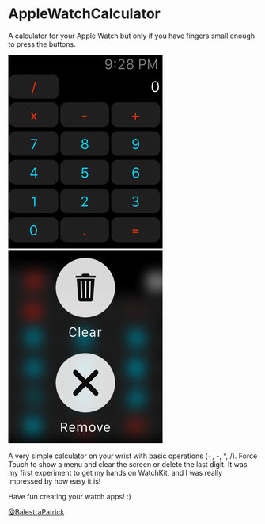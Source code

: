 AppleWatchCalculator
====================

A calculator for your Apple Watch but only if you have fingers small enough to press the buttons.

<img src="Screenshot1.png"><img src="Screenshot2.png">

A very simple calculator on your wrist with basic operations (+, -, *, /). Force Touch to show a menu and clear the screen or delete the last digit.
It was my first experiment to get my hands on WatchKit, and I was really impressed by how easy it is!

Have fun creating your watch apps! :)

<a href="http://www.twitter.com/BalestraPatrick" target="_blank">@BalestraPatrick</a>
